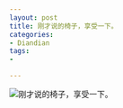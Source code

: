```yaml
---
layout: post
title: 刚才说的椅子，享受一下。
categories:
- Diandian
tags:
- 

---
```


![刚才说的椅子，享受一下。](http://m3.img.srcdd.com/farm5/d/2012/0901/14/169B92926ACD65BE10BF145E2A445220_B500_900_500_375.JPEG "刚才说的椅子，享受一下。")
